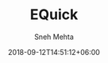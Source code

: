 ---
title: "EQuick"
leading: "Ecommerce with seller and admin app"

date: 2018-09-12T14:51:12+06:00
author: Sneh Mehta
image_webp: images/blog/meghna.webp
image: images/blog/meghna.jpg
technology: ["Flutter", "Nodejs","Mongodb"]

features:
- title: " Look"
  subTitle: "We provide marketing to businesses digital media."
- title: "Trendy "
  subTitle: "We provide  to businesses digital media."
- title: "Trendy Look"
  subTitle: "We provide marketing to  digital media."
- title: "Trendy Look"
  subTitle: "We provide  to businesses digital ."
- title: "Trenook"
  subTitle: "We provide marketing to businesses digital media."
- title: "Trenook"
  subTitle: "We provide marketing to businesses digital media."

screenshots: ["images/blog/meghna.jpg","images/blog/meghna.jpg","images/blog/meghna.jpg"]
---